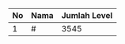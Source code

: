 | No | Nama            | Jumlah Level |
|----|-----------------|--------------|
| 1  | #    |    3545        |
